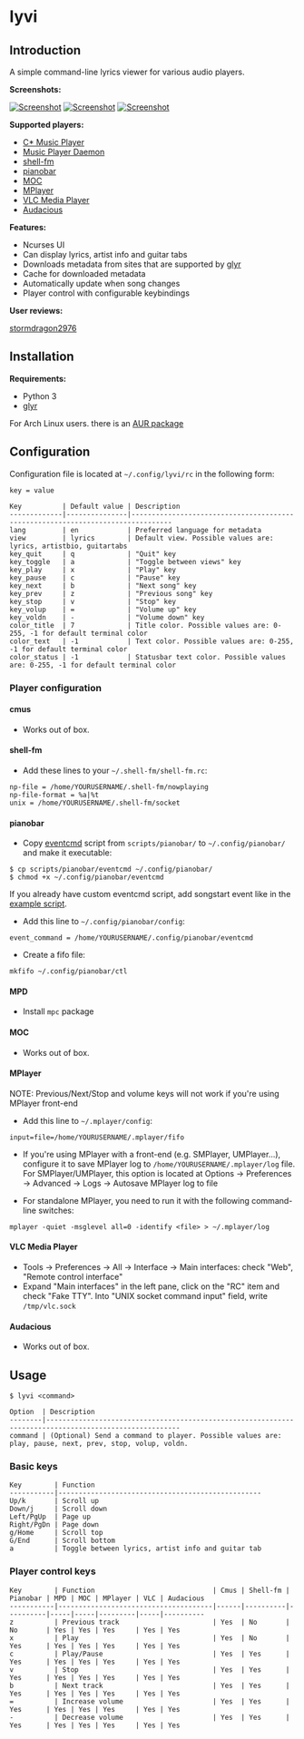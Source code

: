 lyvi
====

Introduction
------------

A simple command-line lyrics viewer for various audio players.

**Screenshots:**

[![Screenshot](http://ompldr.org/tZWZvdQ "screenshot")](http://ompldr.org/vZWZvdQ)
[![Screenshot](http://ompldr.org/tZWZvcg "screenshot")](http://ompldr.org/vZWZvcg)
[![Screenshot](http://ompldr.org/tZWZvdg "screenshot")](http://ompldr.org/vZWZvdg)

**Supported players:**

- [C\* Music Player](http://cmus.sourceforge.net/)
- [Music Player Daemon](http://mpd.wikia.com/wiki/Music_Player_Daemon_Wiki)
- [shell-fm](http://nex.scrapping.cc/shell-fm/)
- [pianobar](http://6xq.net/projects/pianobar/)
- [MOC](http://moc.daper.net/)
- [MPlayer](http://www.mplayerhq.hu/)
- [VLC Media Player](http://www.videolan.org/vlc/)
- [Audacious](http://audacious-media-player.org/)

**Features:**

- Ncurses UI
- Can display lyrics, artist info and guitar tabs
- Downloads metadata from sites that are supported by [glyr](https://github.com/sahib/glyr)
- Cache for downloaded metadata
- Automatically update when song changes
- Player control with configurable keybindings

**User reviews:**

[stormdragon2976](http://stormdragon.us/?p=251)

Installation
------------

**Requirements:**

- Python 3
- [glyr](https://github.com/sahib/glyr)

For Arch Linux users. there is an [AUR package](https://aur.archlinux.org/packages.php?ID=60572)

Configuration
-------------

Configuration file is located at `~/.config/lyvi/rc` in the following form:

```
key = value
```

```
Key          | Default value | Description
-------------|---------------|--------------------------------------------------------------------------------
lang         | en            | Preferred language for metadata
view         | lyrics        | Default view. Possible values are: lyrics, artistbio, guitartabs
key_quit     | q             | "Quit" key
key_toggle   | a             | "Toggle between views" key
key_play     | x             | "Play" key
key_pause    | c             | "Pause" key
key_next     | b             | "Next song" key
key_prev     | z             | "Previous song" key
key_stop     | v             | "Stop" key
key_volup    | =             | "Volume up" key
key_voldn    | -             | "Volume down" key
color_title  | 7             | Title color. Possible values are: 0-255, -1 for default terminal color
color_text   | -1            | Text color. Possible values are: 0-255, -1 for default terminal color
color_status | -1            | Statusbar text color. Possible values are: 0-255, -1 for default terminal color
```

### Player configuration

#### cmus

- Works out of box.

#### shell-fm

- Add these lines to your `~/.shell-fm/shell-fm.rc`:

```
np-file = /home/YOURUSERNAME/.shell-fm/nowplaying
np-file-format = %a|%t
unix = /home/YOURUSERNAME/.shell-fm/socket
```

#### pianobar

- Copy [eventcmd](https://raw.github.com/ok100/lyvi/master/scripts/pianobar/eventcmd) script from `scripts/pianobar/` to `~/.config/pianobar/` and make it executable:

```
$ cp scripts/pianobar/eventcmd ~/.config/pianobar/
$ chmod +x ~/.config/pianobar/eventcmd
```

If you already have custom eventcmd script, add songstart event like in the [example script](https://raw.github.com/ok100/lyvi/master/scripts/pianobar/eventcmd).

- Add this line to `~/.config/pianobar/config`:

```
event_command = /home/YOURUSERNAME/.config/pianobar/eventcmd
```

- Create a fifo file:

```
mkfifo ~/.config/pianobar/ctl
```

#### MPD

- Install `mpc` package

#### MOC

- Works out of box.


#### MPlayer

NOTE: Previous/Next/Stop and volume keys will not work if you're using MPlayer front-end

- Add this line to `~/.mplayer/config`:

```
input=file=/home/YOURUSERNAME/.mplayer/fifo
```

- If you're using MPlayer with a front-end (e.g. SMPlayer, UMPlayer...), configure it to save MPlayer log to `/home/YOURUSERNAME/.mplayer/log` file. For SMPlayer/UMPlayer, this option is located at Options -> Preferences -> Advanced -> Logs -> Autosave MPlayer log to file

- For standalone MPlayer, you need to run it with the following command-line switches:

```
mplayer -quiet -msglevel all=0 -identify <file> > ~/.mplayer/log
```

#### VLC Media Player

- Tools -> Preferences -> All -> Interface -> Main interfaces: check "Web", "Remote control interface"
- Expand "Main interfaces" in the left pane, click on the "RC" item and check "Fake TTY". Into "UNIX socket command input" field, write `/tmp/vlc.sock`

#### Audacious

- Works out of box.

Usage
-----

```
$ lyvi <command>
```

```
Option  | Description
--------|-------------------------------------------------------------------------------------------------------
command | (Optional) Send a command to player. Possible values are: play, pause, next, prev, stop, volup, voldn.
```

### Basic keys

```
Key        | Function                             
-----------|--------------------------------------------------
Up/k       | Scroll up                            
Down/j     | Scroll down                          
Left/PgUp  | Page up                              
Right/PgDn | Page down                            
g/Home     | Scroll top                           
G/End      | Scroll bottom                        
a          | Toggle between lyrics, artist info and guitar tab
```

### Player control keys

```
Key        | Function                             | Cmus | Shell-fm | Pianobar | MPD | MOC | MPlayer | VLC | Audacious
-----------|--------------------------------------|------|----------|----------|-----|-----|---------|-----|----------
z          | Previous track                       | Yes  | No       | No       | Yes | Yes | Yes     | Yes | Yes
x          | Play                                 | Yes  | No       | Yes      | Yes | Yes | Yes     | Yes | Yes
c          | Play/Pause                           | Yes  | Yes      | Yes      | Yes | Yes | Yes     | Yes | Yes
v          | Stop                                 | Yes  | Yes      | Yes      | Yes | Yes | Yes     | Yes | Yes
b          | Next track                           | Yes  | Yes      | Yes      | Yes | Yes | Yes     | Yes | Yes
=          | Increase volume                      | Yes  | Yes      | Yes      | Yes | Yes | Yes     | Yes | Yes
-          | Decrease volume                      | Yes  | Yes      | Yes      | Yes | Yes | Yes     | Yes | Yes
```
